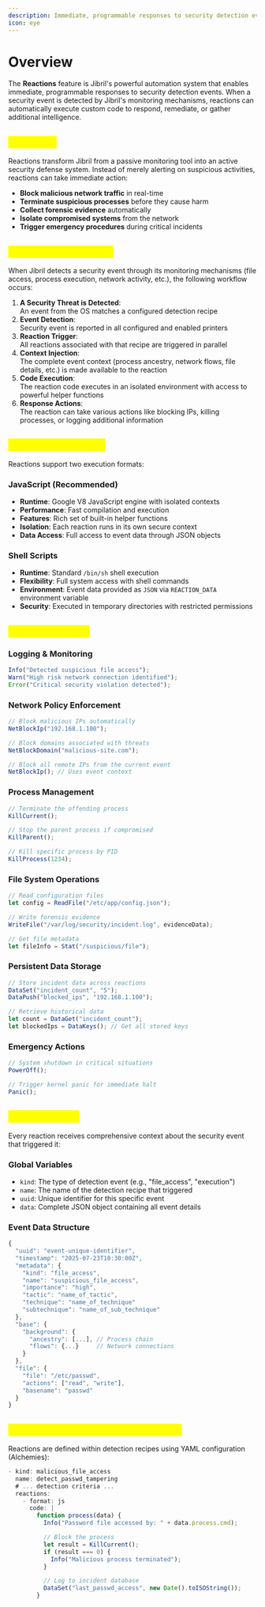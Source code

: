 ```yaml
---
description: Immediate, programmable responses to security detection events.
icon: eye
---
```


# Overview

The **Reactions** feature is Jibril's powerful automation system that enables immediate, programmable responses to security detection events. When a security event is detected by Jibril's monitoring mechanisms, reactions can automatically execute custom code to respond, remediate, or gather additional intelligence.

## <mark style="color:yellow;">Overview</mark>

Reactions transform Jibril from a passive monitoring tool into an active security defense system. Instead of merely alerting on suspicious activities, reactions can take immediate action:

* **Block malicious network traffic** in real-time
* **Terminate suspicious processes** before they cause harm
* **Collect forensic evidence** automatically
* **Isolate compromised systems** from the network
* **Trigger emergency procedures** during critical incidents

## <mark style="color:yellow;">How Reactions Work</mark>

When Jibril detects a security event through its monitoring mechanisms (file access, process execution, network activity, etc.), the following workflow occurs:

1. **A Security Threat is Detected**:\
   An event from the OS matches a configured detection recipe
2. **Event Detection**:\
   Security event is reported in all configured and enabled printers
3. **Reaction Trigger**:\
   All reactions associated with that recipe are triggered in parallel
4. **Context Injection**:\
   The complete event context (process ancestry, network flows, file details, etc.) is made available to the reaction
5. **Code Execution**:\
   The reaction code executes in an isolated environment with access to powerful helper functions
6. **Response Actions**:\
   The reaction can take various actions like blocking IPs, killing processes, or logging additional information

## <mark style="color:yellow;">Supported Formats</mark>

Reactions support two execution formats:

### JavaScript (Recommended)

* **Runtime**: Google V8 JavaScript engine with isolated contexts
* **Performance**: Fast compilation and execution
* **Features**: Rich set of built-in helper functions
* **Isolation**: Each reaction runs in its own secure context
* **Data Access**: Full access to event data through JSON objects

### Shell Scripts

* **Runtime**: Standard `/bin/sh` shell execution
* **Flexibility**: Full system access with shell commands
* **Environment**: Event data provided as `JSON` via `REACTION_DATA` environment variable
* **Security**: Executed in temporary directories with restricted permissions

## <mark style="color:yellow;">Key Capabilities</mark>

### **Logging & Monitoring**

```javascript
Info("Detected suspicious file access");
Warn("High risk network connection identified");
Error("Critical security violation detected");
```

### **Network Policy Enforcement**

```javascript
// Block malicious IPs automatically
NetBlockIp("192.168.1.100");

// Block domains associated with threats
NetBlockDomain("malicious-site.com");

// Block all remote IPs from the current event
NetBlockIp(); // Uses event context
```

### **Process Management**

```javascript
// Terminate the offending process
KillCurrent();

// Stop the parent process if compromised
KillParent();

// Kill specific process by PID
KillProcess(1234);
```

### **File System Operations**

```javascript
// Read configuration files
let config = ReadFile("/etc/app/config.json");

// Write forensic evidence
WriteFile("/var/log/security/incident.log", evidenceData);

// Get file metadata
let fileInfo = Stat("/suspicious/file");
```

### **Persistent Data Storage**

```javascript
// Store incident data across reactions
DataSet("incident_count", "5");
DataPush("blocked_ips", "192.168.1.100");

// Retrieve historical data
let count = DataGet("incident_count");
let blockedIps = DataKeys(); // Get all stored keys
```

### **Emergency Actions**

```javascript
// System shutdown in critical situations
PowerOff();

// Trigger kernel panic for immediate halt
Panic();
```

## <mark style="color:yellow;">Event Context</mark>

Every reaction receives comprehensive context about the security event that triggered it:

### **Global Variables**

* `kind`: The type of detection event (e.g., "file\_access", "execution")
* `name`: The name of the detection recipe that triggered
* `uuid`: Unique identifier for this specific event
* `data`: Complete JSON object containing all event details

### **Event Data Structure**

```javascript
{
  "uuid": "event-unique-identifier",
  "timestamp": "2025-07-23T10:30:00Z",
  "metadata": {
    "kind": "file_access",
    "name": "suspicious_file_access",
    "importance": "high",
    "tactic": "name_of_tactic",
    "technique": "name_of_technique"
    "subtechnique": "name_of_sub_technique"
  },
  "base": {
    "background": {
      "ancestry": [...], // Process chain
      "flows": {...}     // Network connections
    }
  },
  "file": {
    "file": "/etc/passwd",
    "actions": ["read", "write"],
    "basename": "passwd"
  }
}
```

## <mark style="color:yellow;">Integration with Detection Recipes</mark>

Reactions are defined within detection recipes using YAML configuration (Alchemies):

```javascript
- kind: malicious_file_access
  name: detect_passwd_tampering
  # ... detection criteria ...
  reactions:
    - format: js
      code: |
        function process(data) {
          Info("Password file accessed by: " + data.process.cmd);

          // Block the process
          let result = KillCurrent();
          if (result === 0) {
            Info("Malicious process terminated");
          }

          // Log to incident database
          DataSet("last_passwd_access", new Date().toISOString());
        }
```
